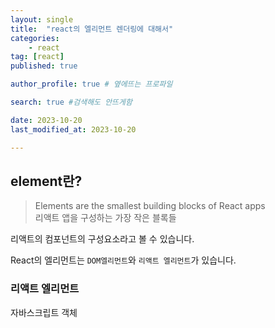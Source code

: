 ```yaml
---
layout: single
title:  "react의 엘리먼트 렌더링에 대해서"
categories: 
    - react
tag: [react]
published: true

author_profile: true # 옆에뜨는 프로파일

search: true #검색해도 안뜨게함

date: 2023-10-20
last_modified_at: 2023-10-20

---
```


## element란?

> Elements are the smallest building blocks of React apps <br> 리액트 앱을 구성하는 가장 작은 블록들

리액트의 컴포넌트의 구성요소라고 볼 수 있습니다.

React의 엘리먼트는 `DOM엘리먼트`와 `리액트 엘리먼트`가 있습니다.

### 리액트 엘리먼트
자바스크립트 객체
